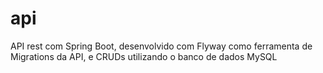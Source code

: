 # api
 API rest com Spring Boot, desenvolvido com Flyway como ferramenta de Migrations da API,  e CRUDs utilizando o banco de dados MySQL
